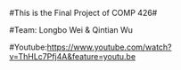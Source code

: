 #This is the Final Project of COMP 426#


#Team: Longbo Wei & Qintian Wu


#Youtube:https://www.youtube.com/watch?v=ThHLc7Pfj4A&feature=youtu.be
